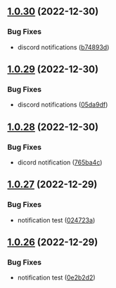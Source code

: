 ## [1.0.30](https://github.com/Torwent/wasp-free/compare/v1.0.29...v1.0.30) (2022-12-30)


### Bug Fixes

* discord notifications ([b74893d](https://github.com/Torwent/wasp-free/commit/b74893d1b1daf71b00adecae588c59ad02f2868b))



## [1.0.29](https://github.com/Torwent/wasp-free/compare/v1.0.28...v1.0.29) (2022-12-30)


### Bug Fixes

* discord notifications ([05da9df](https://github.com/Torwent/wasp-free/commit/05da9dfc45b04d510c3388240e96420be91045aa))



## [1.0.28](https://github.com/Torwent/wasp-free/compare/v1.0.27...v1.0.28) (2022-12-30)


### Bug Fixes

* dicord notification ([765ba4c](https://github.com/Torwent/wasp-free/commit/765ba4c336835ae9bf0bd68c14f7e9c98573ae5b))



## [1.0.27](https://github.com/Torwent/wasp-free/compare/v1.0.26...v1.0.27) (2022-12-29)


### Bug Fixes

* notification test ([024723a](https://github.com/Torwent/wasp-free/commit/024723ab11b2c461d19d3c80e051149e253c1f56))



## [1.0.26](https://github.com/Torwent/wasp-free/compare/v1.0.25...v1.0.26) (2022-12-29)


### Bug Fixes

* notification test ([0e2b2d2](https://github.com/Torwent/wasp-free/commit/0e2b2d2d094b7f9312c5c90d2b305caf483527b4))



